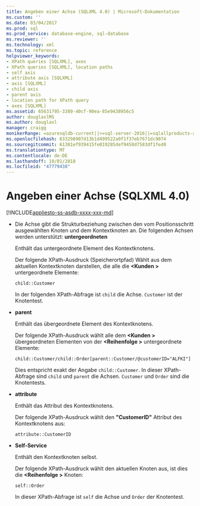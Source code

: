 ```yaml
---
title: Angeben einer Achse (SQLXML 4.0) | Microsoft-Dokumentation
ms.custom: ''
ms.date: 03/04/2017
ms.prod: sql
ms.prod_service: database-engine, sql-database
ms.reviewer: ''
ms.technology: xml
ms.topic: reference
helpviewer_keywords:
- XPath queries [SQLXML], axes
- XPath queries [SQLXML], location paths
- self axis
- attribute axis [SQLXML]
- axis [SQLXML]
- child axis
- parent axis
- location path for XPath query
- axes [SQLXML]
ms.assetid: 65631795-3389-40cf-90ea-85e9438956c5
author: douglaslMS
ms.author: douglasl
manager: craigg
monikerRange: =azuresqldb-current||>=sql-server-2016||=sqlallproducts-allversions||>=sql-server-linux-2017||=azuresqldb-mi-current
ms.openlocfilehash: 633298907d13b1d499522a0f1f37eb7671dc9074
ms.sourcegitcommit: 61381ef939415fe019285def9450d7583df1fed0
ms.translationtype: MT
ms.contentlocale: de-DE
ms.lasthandoff: 10/01/2018
ms.locfileid: "47779438"
---
```

# <a name="specifying-an-axis-sqlxml-40"></a>Angeben einer Achse (SQLXML 4.0)
[!INCLUDE[appliesto-ss-asdb-xxxx-xxx-md](../../../includes/appliesto-ss-asdb-xxxx-xxx-md.md)]
    
-   Die Achse gibt die Strukturbeziehung zwischen den vom Positionsschritt ausgewählten Knoten und dem Kontextknoten an. Die folgenden Achsen werden unterstützt: **untergeordneten**  
  
     Enthält das untergeordnete Element des Kontextknotens.  
  
     Der folgende XPath-Ausdruck (Speicherortpfad) Wählt aus dem aktuellen Kontextknoten darstellen, die alle die  **\<Kunden >** untergeordnete Elemente:  
  
    ```  
    child::Customer  
    ```  
  
     In der folgenden XPath-Abfrage ist `child` die Achse. `Customer` ist der Knotentest.  
  
-   **parent**  
  
     Enthält das übergeordnete Element des Kontextknotens.  
  
     Der folgende XPath-Ausdruck wählt alle dem  **\<Kunden >** übergeordneten Elementen von der  **\<Reihenfolge >** untergeordnete Elemente:  
  
    ```  
    child::Customer/child::Order[parent::Customer/@customerID="ALFKI"]  
    ```  
  
     Dies entspricht exakt der Angabe `child::Customer`. In dieser XPath-Abfrage sind `child` und `parent` die Achsen. `Customer` und `Order` sind die Knotentests.  
  
-   **attribute**  
  
     Enthält das Attribut des Kontextknotens.  
  
     Der folgende XPath-Ausdruck wählt den **"CustomerID"** Attribut des Kontextknotens aus:  
  
    ```  
    attribute::CustomerID  
    ```  
  
-   **Self-Service**  
  
     Enthält den Kontextknoten selbst.  
  
     Der folgende XPath-Ausdruck wählt den aktuellen Knoten aus, ist dies die  **\<Reihenfolge >** Knoten:  
  
    ```  
    self::Order  
    ```  
  
     In dieser XPath-Abfrage ist `self` die Achse und `Order` der Knotentest.  
  
  
